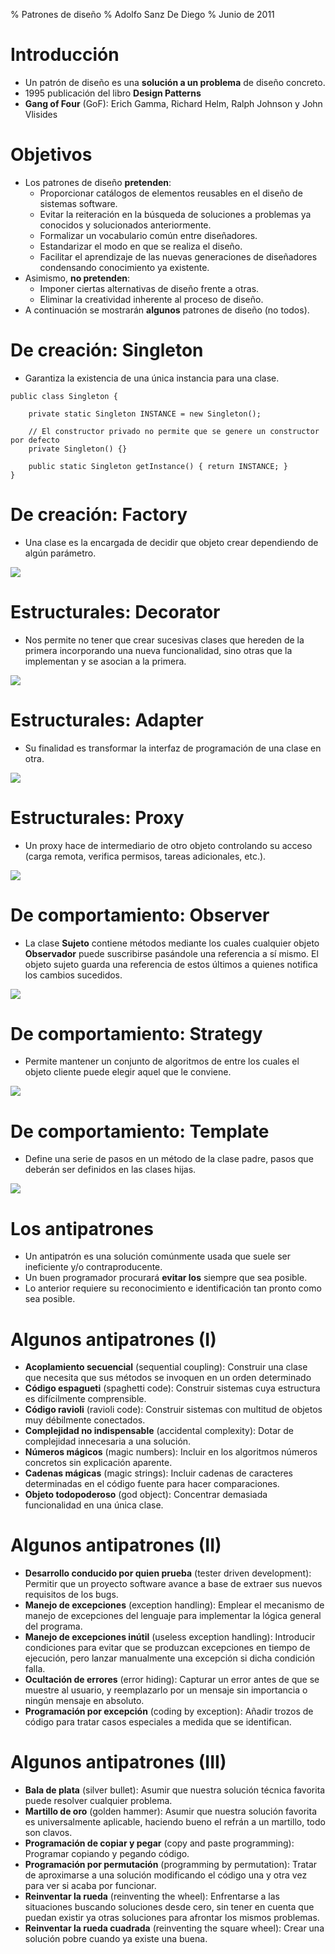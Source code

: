 % Patrones de diseño
% Adolfo Sanz De Diego
% Junio de 2011

# Introducción

- Un patrón de diseño es una **solución a un problema** de diseño concreto.
- 1995 publicación del libro **Design Patterns**
- **Gang of Four** (GoF): Erich Gamma, Richard Helm, Ralph Johnson y John Vlisides

# Objetivos 

- Los patrones de diseño **pretenden**:
    - Proporcionar catálogos de elementos reusables en el diseño de sistemas software.
    - Evitar la reiteración en la búsqueda de soluciones a problemas ya conocidos y solucionados anteriormente.
    - Formalizar un vocabulario común entre diseñadores.
    - Estandarizar el modo en que se realiza el diseño.
    - Facilitar el aprendizaje de las nuevas generaciones de diseñadores condensando conocimiento ya existente.
- Asimismo, **no pretenden**:
    - Imponer ciertas alternativas de diseño frente a otras.
    - Eliminar la creatividad inherente al proceso de diseño.
- A continuación se mostrarán **algunos** patrones de diseño (no todos).

# De creación: Singleton

- Garantiza la existencia de una única instancia para una clase.

~~~~~~~~~~~~~~~~~~~~~~~~~~~~~~~~~~~~~~~~~~~~~~~~~~~~~~~~~~~~~~~~~~~~~~~~~~~~~~~~
public class Singleton {

    private static Singleton INSTANCE = new Singleton();

    // El constructor privado no permite que se genere un constructor por defecto
    private Singleton() {}

    public static Singleton getInstance() { return INSTANCE; }
}
~~~~~~~~~~~~~~~~~~~~~~~~~~~~~~~~~~~~~~~~~~~~~~~~~~~~~~~~~~~~~~~~~~~~~~~~~~~~~~~~

# De creación: Factory

- Una clase es la encargada de decidir que objeto crear dependiendo de algún parámetro.

![](../img/patron-factory.png)

# Estructurales: Decorator

- Nos permite no tener que crear sucesivas clases que hereden de la primera
incorporando una nueva funcionalidad, sino otras que la implementan
y se asocian a la primera.

![](../img/patron-decorator.png)

# Estructurales: Adapter

- Su finalidad es transformar la interfaz de programación de una clase en otra.

![](../img/patron-adapter.png)

# Estructurales: Proxy

- Un proxy hace de intermediario de otro objeto controlando su acceso
(carga remota, verifica permisos, tareas adicionales, etc.).

![](../img/patron-proxy.png)

# De comportamiento: Observer

- La clase **Sujeto** contiene métodos mediante los cuales cualquier objeto **Observador**
puede suscribirse pasándole una referencia a sí mismo. El objeto sujeto guarda una
referencia de estos últimos a quienes notifica los cambios sucedidos.

![](../img/patron-observer.png)

# De comportamiento: Strategy

- Permite mantener un conjunto de algoritmos de entre los cuales
el objeto cliente puede elegir aquel que le conviene.

![](../img/patron-strategy.png)

# De comportamiento: Template

- Define una serie de pasos en un método de la clase padre, pasos
que deberán ser definidos en las clases hijas.

![](../img/patron-template.png)

# Los antipatrones

- Un antipatrón es una solución comúnmente usada que suele ser ineficiente y/o contraproducente.
- Un buen programador procurará **evitar los** siempre que sea posible.
- Lo anterior requiere su reconocimiento e identificación tan pronto como sea posible.

# Algunos antipatrones (I)

- **Acoplamiento secuencial** (sequential coupling): Construir una clase que necesita que sus métodos se invoquen en un orden determinado
- **Código espagueti** (spaghetti code): Construir sistemas cuya estructura es difícilmente comprensible.
- **Código ravioli** (ravioli code): Construir sistemas con multitud de objetos muy débilmente conectados.
- **Complejidad no indispensable** (accidental complexity): Dotar de complejidad innecesaria a una solución.
- **Números mágicos** (magic numbers): Incluir en los algoritmos números concretos sin explicación aparente.
- **Cadenas mágicas** (magic strings): Incluir cadenas de caracteres determinadas en el código fuente para hacer comparaciones.
- **Objeto todopoderoso** (god object): Concentrar demasiada funcionalidad en una única clase.

# Algunos antipatrones (II)

- **Desarrollo conducido por quien prueba** (tester driven development): Permitir que un proyecto software avance a base de extraer sus nuevos requisitos de los bugs.
- **Manejo de excepciones** (exception handling): Emplear el mecanismo de manejo de excepciones del lenguaje para implementar la lógica general del programa.
- **Manejo de excepciones inútil** (useless exception handling): Introducir condiciones para evitar que se produzcan excepciones en tiempo de ejecución, pero lanzar manualmente una excepción si dicha condición falla.
- **Ocultación de errores** (error hiding): Capturar un error antes de que se muestre al usuario, y reemplazarlo por un mensaje sin importancia o ningún mensaje en absoluto.
- **Programación por excepción** (coding by exception): Añadir trozos de código para tratar casos especiales a medida que se identifican.

# Algunos antipatrones (III)

- **Bala de plata** (silver bullet): Asumir que nuestra solución técnica favorita puede resolver cualquier problema.
- **Martillo de oro** (golden hammer): Asumir que nuestra solución favorita es universalmente aplicable, haciendo bueno el refrán a un martillo, todo son clavos.
- **Programación de copiar y pegar** (copy and paste programming): Programar copiando y pegando código.
- **Programación por permutación** (programming by permutation): Tratar de aproximarse a una solución modificando el código una y otra vez para ver si acaba por funcionar.
- **Reinventar la rueda** (reinventing the wheel): Enfrentarse a las situaciones buscando soluciones desde cero, sin tener en cuenta que puedan existir ya otras soluciones para afrontar los mismos problemas.
- **Reinventar la rueda cuadrada** (reinventing the square wheel): Crear una solución pobre cuando ya existe una buena.
